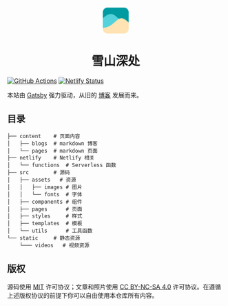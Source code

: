 <p align="center">
  <a href="https://www.talaxy.site/">
    <img alt="Logo" src="./src/assets/images/icon.png" width="60" />
  </a>
</p>
<h1 align="center">
  雪山深处
</h1>

[![GitHub Actions](https://github.com/Talaxy009/my-gatsby-blog/actions/workflows/main.yml/badge.svg)](https://github.com/Talaxy009/my-gatsby-blog/actions)
[![Netlify Status](https://api.netlify.com/api/v1/badges/1ed8533f-3036-495f-9492-303beab16c85/deploy-status)](https://app.netlify.com/sites/talaxy/deploys)

本站由 [Gatsby](https://www.gatsbyjs.com/) 强力驱动，从旧的 [博客](https://github.com/Talaxy009/My-blog) 发展而来。

## 目录

```txt
├── content    # 页面内容
│   ├── blogs  # markdown 博客
│   └── pages  # markdown 页面
├── netlify    # Netlify 相关
│   └── functions  # Serverless 函数
├── src        # 源码
│   ├── assets   # 资源
│   │   ├── images # 图片
│   │   └── fonts  # 字体
│   ├── components # 组件
│   ├── pages      # 页面
│   ├── styles     # 样式
│   ├── templates  # 模板
│   └── utils      # 工具函数
└── static     # 静态资源
    └─── videos   # 视频资源
```

## 版权

源码使用 [MIT](LICENSE) 许可协议；文章和照片使用 [CC BY-NC-SA 4.0](https://creativecommons.org/licenses/by-nc-sa/4.0/) 许可协议。在遵循上述版权协议的前提下你可以自由使用本仓库所有内容。
